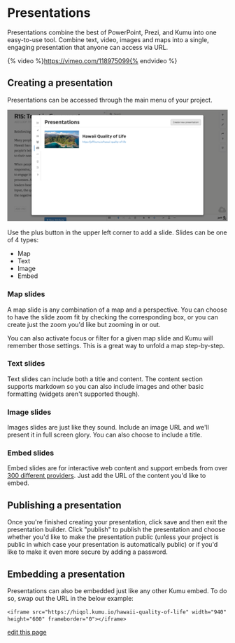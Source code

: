 # Presentations

Presentations combine the best of PowerPoint, Prezi, and Kumu into one easy-to-use tool. Combine text, video, images and maps into a single, engaging presentation that anyone can access via URL.


{% video %}https://vimeo.com/118975099{% endvideo %}

## Creating a presentation

Presentations can be accessed through the main menu of your project.

![presentations interface](/images/presentations-ui.png)

Use the plus button in the upper left corner to add a slide. Slides can be one of 4 types:

* Map
* Text
* Image
* Embed

### Map slides
A map slide is any combination of a map and a perspective. You can choose to have the slide zoom fit by checking the corresponding box, or you can create just the zoom you'd like but zooming in or out.

You can also activate focus or filter for a given map slide and Kumu will remember those settings. This is a great way to unfold a map step-by-step.

### Text slides
Text slides can include both a title and content. The content section supports markdown so you can also include images and other basic formatting (widgets aren't supported though).

### Image slides
Images slides are just like they sound. Include an image URL and we'll present it in full screen glory. You can also choose to include a title.

### Embed slides
Embed slides are for interactive web content and support embeds from over [300 different providers](http://embed.ly/providers). Just add the URL of the content you'd like to embed.

## Publishing a presentation

Once you're finished creating your presentation, click save and then exit the presentation builder. Click "publish" to publish the presentation and choose whether you'd like to make the presentation public (unless your project is public in which case your presentation is automatically public) or if you'd like to make it even more secure by adding a password.

## Embedding a presentation

Presentations can also be embedded just like any other Kumu embed. To do so, swap out the URL in the below example:

```
<iframe src="https://hiqol.kumu.io/hawaii-quality-of-life" width="940" height="600" frameborder="0"></iframe>
```

<span class="edit-link"><a href="https://github.com/kumu/docs/blob/master/guides/presentations.md" target="_blank"><i class="fa fa-github"></i> edit this page</a></span>
